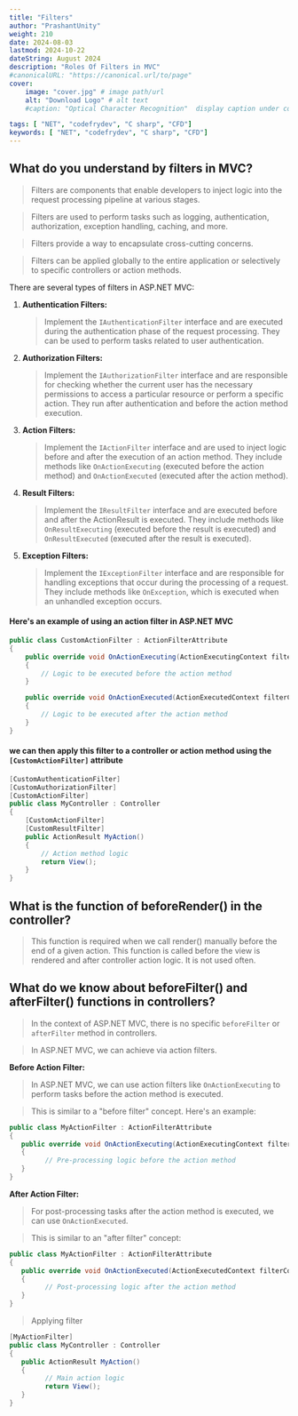 ```yaml
---
title: "Filters"
author: "PrashantUnity"
weight: 210
date: 2024-08-03
lastmod: 2024-10-22
dateString: August 2024  
description: "Roles Of Filters in MVC"
#canonicalURL: "https://canonical.url/to/page"
cover:
    image: "cover.jpg" # image path/url
    alt: "Download Logo" # alt text
    #caption: "Optical Character Recognition"  display caption under cover 

tags: [ "NET", "codefrydev", "C sharp", "CFD"]
keywords: [ "NET", "codefrydev", "C sharp", "CFD"]
---
```



## What do you understand by filters in MVC?

> Filters are components that enable developers to inject logic into the request processing pipeline at various stages.

>Filters are used to perform tasks such as logging, authentication, authorization, exception handling, caching, and more.

> Filters provide a way to encapsulate cross-cutting concerns.

> Filters can be applied globally to the entire application or selectively to specific controllers or action methods.

There are several types of filters in ASP.NET MVC:

1. **Authentication Filters:**
   > Implement the `IAuthenticationFilter` interface and are executed during the authentication phase of the request processing. They can be used to perform tasks related to user authentication.

2. **Authorization Filters:**
   > Implement the `IAuthorizationFilter` interface and are responsible for checking whether the current user has the necessary permissions to access a particular resource or perform a specific action. They run after authentication and before the action method execution.

3. **Action Filters:**
   > Implement the `IActionFilter` interface and are used to inject logic before and after the execution of an action method. They include methods like `OnActionExecuting` (executed before the action method) and `OnActionExecuted` (executed after the action method).

4. **Result Filters:**
   > Implement the `IResultFilter` interface and are executed before and after the ActionResult is executed. They include methods like `OnResultExecuting` (executed before the result is executed) and `OnResultExecuted` (executed after the result is executed).

5. **Exception Filters:**

   > Implement the `IExceptionFilter` interface and are responsible for handling exceptions that occur during the processing of a request. They include methods like `OnException`, which is executed when an unhandled exception occurs.

#### Here's an example of using an action filter in ASP.NET MVC

```csharp
public class CustomActionFilter : ActionFilterAttribute
{
    public override void OnActionExecuting(ActionExecutingContext filterContext)
    {
        // Logic to be executed before the action method
    }

    public override void OnActionExecuted(ActionExecutedContext filterContext)
    {
        // Logic to be executed after the action method
    }
}
```

#### we can then apply this filter to a controller or action method using the `[CustomActionFilter]` attribute

```csharp
[CustomAuthenticationFilter]
[CustomAuthorizationFilter]
[CustomActionFilter]
public class MyController : Controller
{
    [CustomActionFilter]
    [CustomResultFilter]
    public ActionResult MyAction()
    {
        // Action method logic
        return View();
    }
}
```

## What is the function of beforeRender() in the controller?

> This function is required when we call render() manually before the end of a given action. This function is called before the view is rendered and after controller action logic. It is not used often.

## What do we know about beforeFilter() and afterFilter() functions in controllers?

> In the context of ASP.NET MVC, there is no specific `beforeFilter` or `afterFilter` method in controllers.

> In ASP.NET MVC, we can achieve via action filters.

**Before Action Filter:**

> In ASP.NET MVC, we can use action filters like `OnActionExecuting` to perform tasks before the action method is executed.

> This is similar to a "before filter" concept. Here's an example:

```csharp
public class MyActionFilter : ActionFilterAttribute
{
   public override void OnActionExecuting(ActionExecutingContext filterContext)
   {
         // Pre-processing logic before the action method
   }
}
```

**After Action Filter:**
> For post-processing tasks after the action method is executed, we
 can use `OnActionExecuted`.

> This is similar to an "after filter" concept:

```csharp
public class MyActionFilter : ActionFilterAttribute
{
   public override void OnActionExecuted(ActionExecutedContext filterContext)
   {
         // Post-processing logic after the action method
   }
}
```

> Applying filter

```csharp
[MyActionFilter]
public class MyController : Controller
{
   public ActionResult MyAction()
   {
         // Main action logic
         return View();
   }
}
```
